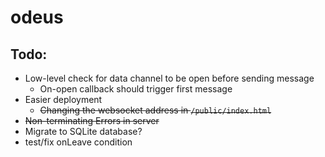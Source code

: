 # odeus

## Todo:
- Low-level check for data channel to be open before sending message
    - On-open callback should trigger first message
- Easier deployment
    - ~~Changing the websocket address in ```/public/index.html```~~
- ~~Non-terminating Errors in server~~
- Migrate to SQLite database?
- test/fix onLeave condition